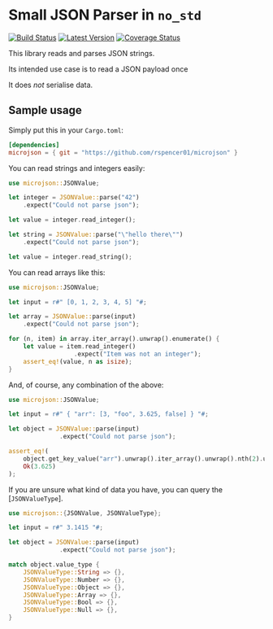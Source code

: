 Small JSON Parser in `no_std`
=============================

[![Build Status](https://travis-ci.com/github/rspencer01/microjson.svg?branch=master)](https://travis-ci.com/github/rspencer01/microjson)
[![Latest Version](https://img.shields.io/crates/v/microjson.svg)](https://crates.io/crates/microjson)
[![Coverage Status](https://coveralls.io/repos/github/rspencer01/microjson/badge.svg?branch=master)](https://coveralls.io/github/rspencer01/microjson?branch=master)

This library reads and parses JSON strings.

Its intended use case is to read a JSON payload once

It does _not_ serialise data.

Sample usage
------------

Simply put this in your `Cargo.toml`:
```toml
[dependencies]
microjson = { git = "https://github.com/rspencer01/microjson" }
```

You can read strings and integers easily:
```rust
use microjson::JSONValue;

let integer = JSONValue::parse("42")
    .expect("Could not parse json");

let value = integer.read_integer();

let string = JSONValue::parse("\"hello there\"")
    .expect("Could not parse json");

let value = integer.read_string();
```

You can read arrays like this:
```rust
use microjson::JSONValue;

let input = r#" [0, 1, 2, 3, 4, 5] "#;

let array = JSONValue::parse(input)
    .expect("Could not parse json");

for (n, item) in array.iter_array().unwrap().enumerate() {
    let value = item.read_integer()
                  .expect("Item was not an integer");
    assert_eq!(value, n as isize);
}
```

And, of course, any combination of the above:
```rust
use microjson::JSONValue;

let input = r#" { "arr": [3, "foo", 3.625, false] } "#;

let object = JSONValue::parse(input)
              .expect("Could not parse json");

assert_eq!(
    object.get_key_value("arr").unwrap().iter_array().unwrap().nth(2).unwrap().read_float(),
    Ok(3.625)
);
```

If you are unsure what kind of data you have, you can query the [`JSONValueType`].
```rust
use microjson::{JSONValue, JSONValueType};

let input = r#" 3.1415 "#;

let object = JSONValue::parse(input)
              .expect("Could not parse json");

match object.value_type {
    JSONValueType::String => {},
    JSONValueType::Number => {},
    JSONValueType::Object => {},
    JSONValueType::Array => {},
    JSONValueType::Bool => {},
    JSONValueType::Null => {},
}
```
